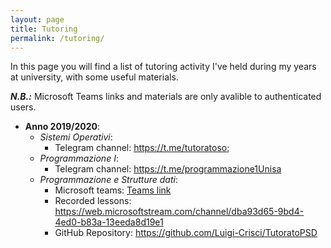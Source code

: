 ```yaml
---
layout: page
title: Tutoring
permalink: /tutoring/
---
```

In this page you will find a list of tutoring activity I've held during my years at university, with some useful materials.

***N.B.:*** Microsoft Teams links and materials are only avalible to authenticated users. 

- **Anno 2019/2020**:
	- *Sistemi Operativi*:
		- Telegram channel: https://t.me/tutoratoso;
	- *Programmazione I*:
		- Telegram channel: https://t.me/programmazione1Unisa
	- *Programmazione e Strutture dati*:
		- Microsoft teams: [Teams link]("https://teams.microsoft.com/l/team/19%3a165a00b668424cf6aa0fa6d2c7d286b4%40thread.tacv2/conversations?groupId=9f1f90f7-e386-41f5-bd36-05ee94c8d4cc&tenantId=c30767db-3dda-4dd4-8a4d-097d22cb99d3")
		- Recorded lessons: https://web.microsoftstream.com/channel/dba93d65-9bd4-4ed0-b83a-13eeda8d19e1
		- GitHub Repository: https://github.com/Luigi-Crisci/TutoratoPSD
		 
